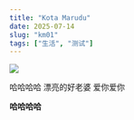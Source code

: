```yaml
---
title: "Kota Marudu"
date: 2025-07-14
slug: "km01"
tags: ["生活", "测试"]
---
```

![](https://prod-files-secure.s3.us-west-2.amazonaws.com/112d0858-5090-4d34-a606-b75eb8d65fd2/c7b45876-473c-4fb6-85d3-cb84a84bfc51/1000201235.jpg?X-Amz-Algorithm=AWS4-HMAC-SHA256&X-Amz-Content-Sha256=UNSIGNED-PAYLOAD&X-Amz-Credential=ASIAZI2LB466R2BAK3ZZ%2F20250724%2Fus-west-2%2Fs3%2Faws4_request&X-Amz-Date=20250724T073539Z&X-Amz-Expires=3600&X-Amz-Security-Token=IQoJb3JpZ2luX2VjEP%2F%2F%2F%2F%2F%2F%2F%2F%2F%2F%2FwEaCXVzLXdlc3QtMiJHMEUCICFPyoRh004oRWPQjMcKYtcc6D7czHi732FerX5VjC8pAiEA40FwOxG%2By92H%2FRgC83yWGUa%2BRB5Tg8ai0vcPU6UfUawq%2FwMIKBAAGgw2Mzc0MjMxODM4MDUiDAI2P1M1xKqB3pQocyrcA1pGo%2Fk0tFc%2B0w4YH%2B8d8rIBTkrjGG57lFB7twcotuR8JigYwMyZR5%2Bxm2vHYXgdsD3otHxszwgU27WAJng5Gwbr98smbiRFlf7Nj5C8WmuE9ATzXPLYNOTgCINTp5Hjt%2BVHX2oepLRraHp0Gx5cIxPAGqpNJAg2O0EUO5nto%2FeqzSq33c%2BcbBFvTCEqlzJ%2Bv0CPlUKJWuztToM5IbmByJO%2FnoDLuvJ1NalmSys1DmJ1PqQpP1RwzPL6SglOUiRuKHnzGI4iW8NeQZkOlWcL%2FAC43yWfZ%2BA11fqL%2FtvGwfKGlpZVdtL%2FN5zFItADDxAzPMMTUnRpF%2BtN8Qg7oXbdYlbFO%2BOOyWFYYe7RBEX%2Fbkk06qsT6aHV3gmMeNO3Wmz5gjJWZuFuak4bOAw2WNxgbNOQQ2p4D7bxCqX%2BEORXGRKEGB8JKDmP1r7oN4P8dbt4gX3hHxsUcvStS6VfR8NGo4yKj6Z%2FjOPCTn6SOWl3JL4Q3AQue0iS2gW%2BYbdwJWffMNC%2FKUONFEtyNENqrXoOGNgnnFGZlOF%2B2c0qfUBu%2FgWFahnbWGTH8hPtLtgxRcxzdD%2BLkdBCXmSZl8norpzilgKUEnnL1kVcBBL0drtWJK%2FYoMxZr6AMKkaswwi%2BMICrh8QGOqUB5Caj3zO4wq4zWPl1B0aJLOi99gExmXpkTRaSZygVderO3bQ7pUc8xeGPfn%2BFRcZM0v511foggp1GqLyfd2HPxV9l%2BIzhJP5NciBjCD4TptEUOlcxQf3qJaNziKmuvtdXDELg2hbjZsBzw7hxasouoAwHUpCaYCTCHQX7Kfohu49epL%2FByi3mpU6DYiEOHBR6Us2RMLReUySVyI4PMOc%2BmtUh9A99&X-Amz-Signature=3d88ae689f7833809f2ad8f5fd25500f0b4525bef2a15d445d1b04ddae5d76b8&X-Amz-SignedHeaders=host&x-amz-checksum-mode=ENABLED&x-id=GetObject)


哈哈哈哈  漂亮的好老婆  爱你爱你


**哈哈哈哈**

